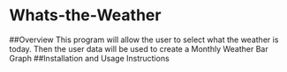 # Whats-the-Weather
##Overview
This program will allow the user to select what the weather is today.  Then the user data will be used to create a Monthly Weather Bar Graph
##Installation and Usage Instructions
